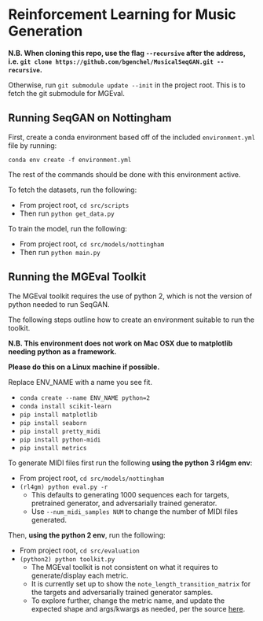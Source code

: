 # Reinforcement Learning for Music Generation

**N.B. When cloning this repo, use the flag `--recursive` after the address, i.e. `git clone https://github.com/bgenchel/MusicalSeqGAN.git --recursive`.**

Otherwise, run `git submodule update --init` in the project root. This is to fetch the git submodule for MGEval.

## Running SeqGAN on Nottingham
First, create a conda environment based off of the included `environment.yml` file by running:

`conda env create -f environment.yml`

The rest of the commands should be done with this environment active.

To fetch the datasets, run the following:

- From project root, `cd src/scripts`
- Then run `python get_data.py`

To train the model, run the following:

- From project root, `cd src/models/nottingham`
- Then run `python main.py`

## Running the MGEval Toolkit
The MGEval toolkit requires the use of python 2, which is not the version of python needed to run SeqGAN.

The following steps outline how to create an environment suitable to run the toolkit.

**N.B. This environment does not work on Mac OSX due to matplotlib needing python as a framework.**

**Please do this on a Linux machine if possible.**

Replace ENV_NAME with a name you see fit.

- `conda create --name ENV_NAME python=2`
- `conda install scikit-learn`
- `pip install matplotlib`
- `pip install seaborn`
- `pip install pretty_midi`
- `pip install python-midi`
- `pip install metrics`

To generate MIDI files first run the following **using the python 3 rl4gm env**:

- From project root, `cd src/models/nottingham`
- `(rl4gm) python eval.py -r`
    - This defaults to generating 1000 sequences each for targets, pretrained generator, and adversarially trained generator.
    - Use `--num_midi_samples NUM` to change the number of MIDI files generated.
    
Then, **using the python 2 env**, run the following:

- From project root, `cd src/evaluation`
- `(python2) python toolkit.py`
    - The MGEval toolkit is not consistent on what it requires to generate/display each metric.
    - It is currently set up to show the `note_length_transition_matrix` for the targets and adversarially trained generator samples.
    - To explore further, change the metric name, and update the expected shape and args/kwargs as needed, per the source 
    [here](https://github.com/RichardYang40148/mgeval/blob/master/mgeval/core.py).
